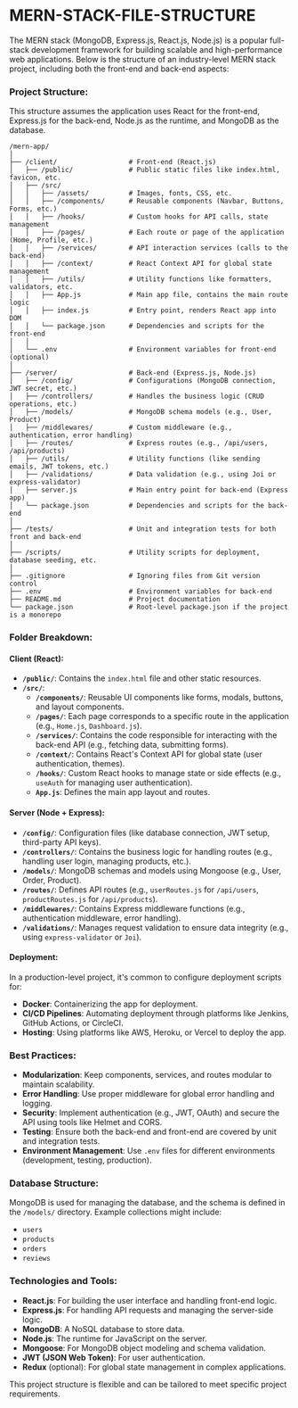 # MERN-STACK-FILE-STRUCTURE
The MERN stack (MongoDB, Express.js, React.js, Node.js) is a popular full-stack development framework for building scalable and high-performance web applications. Below is the structure of an industry-level MERN stack project, including both the front-end and back-end aspects:

### **Project Structure:**
This structure assumes the application uses React for the front-end, Express.js for the back-end, Node.js as the runtime, and MongoDB as the database.

```
/mern-app/
│
├── /client/                  # Front-end (React.js)
│   ├── /public/              # Public static files like index.html, favicon, etc.
│   ├── /src/
│   │   ├── /assets/          # Images, fonts, CSS, etc.
│   │   ├── /components/      # Reusable components (Navbar, Buttons, Forms, etc.)
│   │   ├── /hooks/           # Custom hooks for API calls, state management
│   │   ├── /pages/           # Each route or page of the application (Home, Profile, etc.)
│   │   ├── /services/        # API interaction services (calls to the back-end)
│   │   ├── /context/         # React Context API for global state management
│   │   ├── /utils/           # Utility functions like formatters, validators, etc.
│   │   ├── App.js            # Main app file, contains the main route logic
│   │   ├── index.js          # Entry point, renders React app into DOM
│   │   └── package.json      # Dependencies and scripts for the front-end
│   │
│   └── .env                  # Environment variables for front-end (optional)
│
├── /server/                  # Back-end (Express.js, Node.js)
│   ├── /config/              # Configurations (MongoDB connection, JWT secret, etc.)
│   ├── /controllers/         # Handles the business logic (CRUD operations, etc.)
│   ├── /models/              # MongoDB schema models (e.g., User, Product)
│   ├── /middlewares/         # Custom middleware (e.g., authentication, error handling)
│   ├── /routes/              # Express routes (e.g., /api/users, /api/products)
│   ├── /utils/               # Utility functions (like sending emails, JWT tokens, etc.)
│   ├── /validations/         # Data validation (e.g., using Joi or express-validator)
│   ├── server.js             # Main entry point for back-end (Express app)
│   └── package.json          # Dependencies and scripts for the back-end
│
├── /tests/                   # Unit and integration tests for both front and back-end
│
├── /scripts/                 # Utility scripts for deployment, database seeding, etc.
│
├── .gitignore                # Ignoring files from Git version control
├── .env                      # Environment variables for back-end
├── README.md                 # Project documentation
└── package.json              # Root-level package.json if the project is a monorepo

```

### **Folder Breakdown:**

#### **Client (React):**
- **`/public/`**: Contains the `index.html` file and other static resources.
- **`/src/`**:
  - **`/components/`**: Reusable UI components like forms, modals, buttons, and layout components.
  - **`/pages/`**: Each page corresponds to a specific route in the application (e.g., `Home.js`, `Dashboard.js`).
  - **`/services/`**: Contains the code responsible for interacting with the back-end API (e.g., fetching data, submitting forms).
  - **`/context/`**: Contains React's Context API for global state (user authentication, themes).
  - **`/hooks/`**: Custom React hooks to manage state or side effects (e.g., `useAuth` for managing user authentication).
  - **`App.js`**: Defines the main app layout and routes.

#### **Server (Node + Express):**
- **`/config/`**: Configuration files (like database connection, JWT setup, third-party API keys).
- **`/controllers/`**: Contains the business logic for handling routes (e.g., handling user login, managing products, etc.).
- **`/models/`**: MongoDB schemas and models using Mongoose (e.g., User, Order, Product).
- **`/routes/`**: Defines API routes (e.g., `userRoutes.js` for `/api/users`, `productRoutes.js` for `/api/products`).
- **`/middlewares/`**: Contains Express middleware functions (e.g., authentication middleware, error handling).
- **`/validations/`**: Manages request validation to ensure data integrity (e.g., using `express-validator` or `Joi`).

#### **Deployment:**
In a production-level project, it's common to configure deployment scripts for:
- **Docker**: Containerizing the app for deployment.
- **CI/CD Pipelines**: Automating deployment through platforms like Jenkins, GitHub Actions, or CircleCI.
- **Hosting**: Using platforms like AWS, Heroku, or Vercel to deploy the app.

### **Best Practices:**
- **Modularization**: Keep components, services, and routes modular to maintain scalability.
- **Error Handling**: Use proper middleware for global error handling and logging.
- **Security**: Implement authentication (e.g., JWT, OAuth) and secure the API using tools like Helmet and CORS.
- **Testing**: Ensure both the back-end and front-end are covered by unit and integration tests.
- **Environment Management**: Use `.env` files for different environments (development, testing, production).

### **Database Structure:**
MongoDB is used for managing the database, and the schema is defined in the `/models/` directory. Example collections might include:
- `users`
- `products`
- `orders`
- `reviews`

### **Technologies and Tools:**
- **React.js**: For building the user interface and handling front-end logic.
- **Express.js**: For handling API requests and managing the server-side logic.
- **MongoDB**: A NoSQL database to store data.
- **Node.js**: The runtime for JavaScript on the server.
- **Mongoose**: For MongoDB object modeling and schema validation.
- **JWT (JSON Web Token)**: For user authentication.
- **Redux** (optional): For global state management in complex applications.

This project structure is flexible and can be tailored to meet specific project requirements.
